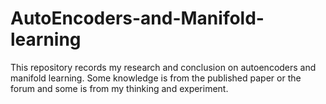 # AutoEncoders-and-Manifold-learning
This repository records my research and conclusion on autoencoders and manifold learning. Some knowledge is from the published paper or the forum and some is from my thinking and experiment.
